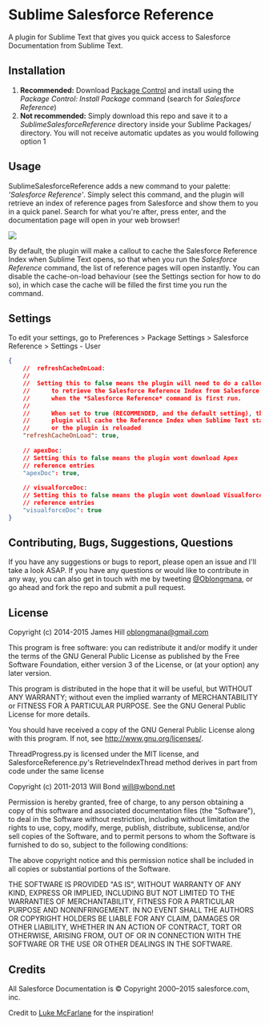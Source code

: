 # Sublime Salesforce Reference

A plugin for Sublime Text that gives you quick access to Salesforce Documentation from Sublime Text.

## Installation

1. **Recommended:** Download [Package Control](http://wbond.net/sublime_packages/package_control) and install using the *Package Control: Install Package* command (search for *Salesforce Reference*)
2. **Not recommended:** Simply download this repo and save it to a *SublimeSalesforceReference* directory inside your Sublime Packages/ directory. You will not receive automatic updates as you would following option 1

## Usage 

SublimeSalesforceReference adds a new command to your palette: *'Salesforce Reference'*. Simply select this command, and the plugin will retrieve an index of reference pages from Salesforce and show them to you in a quick panel. Search for what you're after, press enter, and the documentation page will open in your web browser!

![](http://oblongmana.com/images/doc/sublime-salesforce-reference/usage.png)

By default, the plugin will make a callout to cache the Salesforce Reference Index when Sublime Text opens, so that when you run the *Salesforce Reference* command, the list of reference pages will open instantly. You can disable the cache-on-load behaviour (see the Settings section for how to do so), in which case the cache will be filled the first time you run the command.

## Settings

To edit your settings, go to Preferences > Package Settings > Salesforce Reference > Settings - User

``` json
{
    //  refreshCacheOnLoad:
    //
    //  Setting this to false means the plugin will need to do a callout
    //      to retrieve the Salesforce Reference Index from Salesforce
    //      when the *Salesforce Reference* command is first run.
    //
    //      When set to true (RECOMMENDED, and the default setting), the
    //      plugin will cache the Reference Index when Sublime Text starts
    //      or the plugin is reloaded
    "refreshCacheOnLoad": true,
    
    // apexDoc:
    // Setting this to false means the plugin wont download Apex
    // reference entries
    "apexDoc": true,
    
    // visualforceDoc:
    // Setting this to false means the plugin wont download Visualforce
    // reference entries
    "visualforceDoc": true
}
```

## Contributing, Bugs, Suggestions, Questions

If you have any suggestions or bugs to report, please open an issue and I'll take a look ASAP. If you have any questions or would like to contribute in any way, you can also get in touch with me by tweeting [@Oblongmana](http://twitter.com/oblongmana), or go ahead and fork the repo and submit a pull request.

## License

Copyright (c) 2014-2015 James Hill <oblongmana@gmail.com>

This program is free software: you can redistribute it and/or modify
it under the terms of the GNU General Public License as published by
the Free Software Foundation, either version 3 of the License, or
(at your option) any later version.

This program is distributed in the hope that it will be useful,
but WITHOUT ANY WARRANTY; without even the implied warranty of
MERCHANTABILITY or FITNESS FOR A PARTICULAR PURPOSE.  See the
GNU General Public License for more details.

You should have received a copy of the GNU General Public License
along with this program.  If not, see <http://www.gnu.org/licenses/>.


ThreadProgress.py is licensed under the MIT license, and SalesforceReference.py's RetrieveIndexThread method derives in part from code under the same license

Copyright (c) 2011-2013 Will Bond <will@wbond.net>

Permission is hereby granted, free of charge, to any person obtaining a copy of this software and associated documentation files (the "Software"), to deal in the Software without restriction, including without limitation the rights to use, copy, modify, merge, publish, distribute, sublicense, and/or sell copies of the Software, and to permit persons to whom the Software is furnished to do so, subject to the following conditions:

The above copyright notice and this permission notice shall be included in all copies or substantial portions of the Software.

THE SOFTWARE IS PROVIDED "AS IS", WITHOUT WARRANTY OF ANY KIND, EXPRESS OR IMPLIED, INCLUDING BUT NOT LIMITED TO THE WARRANTIES OF MERCHANTABILITY, FITNESS FOR A PARTICULAR PURPOSE AND NONINFRINGEMENT. IN NO EVENT SHALL THE AUTHORS OR COPYRIGHT HOLDERS BE LIABLE FOR ANY CLAIM, DAMAGES OR OTHER LIABILITY, WHETHER IN AN ACTION OF CONTRACT, TORT OR OTHERWISE, ARISING FROM, OUT OF OR IN CONNECTION WITH THE SOFTWARE OR THE USE OR OTHER DEALINGS IN THE SOFTWARE.


## Credits

All Salesforce Documentation is © Copyright 2000–2015 salesforce.com, inc.

Credit to [Luke McFarlane](https://github.com/lukemcfarlane) for the inspiration!
